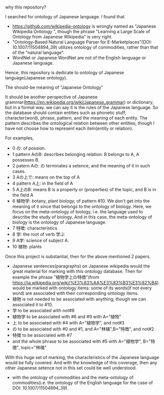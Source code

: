 
why this repository?

I searched for ontology of Japanese language. I found that
* https://github.com/wikipedia-ontology is wrongly named as "Japanese Wikipedia Ontology
", though the phrase "Learning a Large Scale of Ontology from Japanese Wikipedia" is very right.
* "Ontology-Based Natural Language Parser for E-Marketplaces"(DOI: 10.1007/11504894_39) utilizes ontology of commodities, rather than that of the "natural language".
* WordNet or Japanese WordNet are not of the English language or Japanese language.

Hence, this repository is dedicate to ontology of Japanese language(Japanese ontology).

The should-be meaning of "Japanese Ontology"

It should be another perspective of Japanese grammar(https://en.wikipedia.org/wiki/Japanese_grammar) or dictionary, but in a formal way.
we can say it is the rules of the Japanese language.
So the database should contain entities such as phonetic stuff, character(word), phrase, pattern, and the meaning of each entity.
The pattern describes the ontological relation between other entities, though I have not choose how to represent each item(entity or relation).

For examples, 
* 0 の: of possion.
* 1 pattern AのB: describes belonging relation: B belongs to A, A possesses B.
* 2 patern Aの: の terminates a setence, and the meaning of it in such cases.
* 3 Aの上で: means on the top of A
* 4 pattern A上: in the field of A
* 5 A上のB: means B is a property or (properties) of the topic, and B is in the field A
* 6 植物学: botany, plant biology, of pattern #10. We don't get into the meaning of it since that belongs to the ontology of biology. Here, we focus on the meta-ontology of biology, i.e. the language used to describe the study of biology. And in this case, the meta-ontology of biology is the ontology of Japanese language.
* 7 特徴: characteristics
* 8 学: the root of verb 学ぶ
* 9 A学: science of subject A.
* 10 植物: plants

Once this project is substantial, then for the above mentioned 2 papers.
* Japanese sentences(paragraphs) on Japanese wikipedia would the great material for marking with this ontology database.
Then for example the phrase "植物学上の特徴"(from https://ja.wikipedia.org/wiki/%E3%83%AA%E3%83%B3%E3%82%B4) would be marked with ontology items:
some of its words(if not every word) are associated with their corresponding ontology items.
* 植物 is not needed to be associated with anything, though we can associated it to #10.
* 学 to be associated with not#8
* 植物学 to be associated with #6 and #9 with A="植物"
* 上  to be associated with #4 with A="植物学", and not#3
* の  to be associated with #0 and #1, and A="林檎",B="特徴", and not#2
* 特徴 to be associated with #7
* and the whole phrase to be associated with #5 with A="植物学", B="特徴", topic="林檎"

With this huge set of marking, the characteristics of the Japanese language would be fully covered. And with the knowledge of this coverage, then any other Japanese setence not in this set could be well understood.

* with the ontology of commodities and the meta-ontology of commodities(i.e. the ontology of the English language for the case of DOI: 10.1007/11504894_39).

